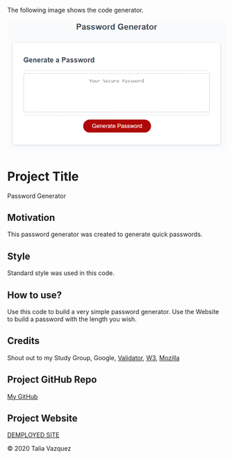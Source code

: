 The following image shows the code generator.

![password generator demo](./Assets/03-javascript-homework-demo.png)

# Project Title

Password Generator

## Motivation

This password generator was created to generate quick passwords.

## Style

Standard style was used in this code.

## How to use?

Use this code to build a very simple password generator. Use the Website to build a password with the length you wish.

## Credits

Shout out to my Study Group, Google, <a href="https://validator.w3.org/">Validator</a>, 
<a href="www.w3schools.com/">W3</a>, <a href="https://developer.mozilla.org/en-US/docs/Learn/JavaScript/First_steps/What_is_JavaScript/">Mozilla</a> 

## Project GitHub Repo

<a href="https://github.com/taliavazquez/hw-03"><bold>My GitHub</bold></a>

## Project Website

<a href="https://taliavazquez.github.io/hw-03/"><bold>DEMPLOYED SITE</bold></a>

© 2020 Talia Vazquez

